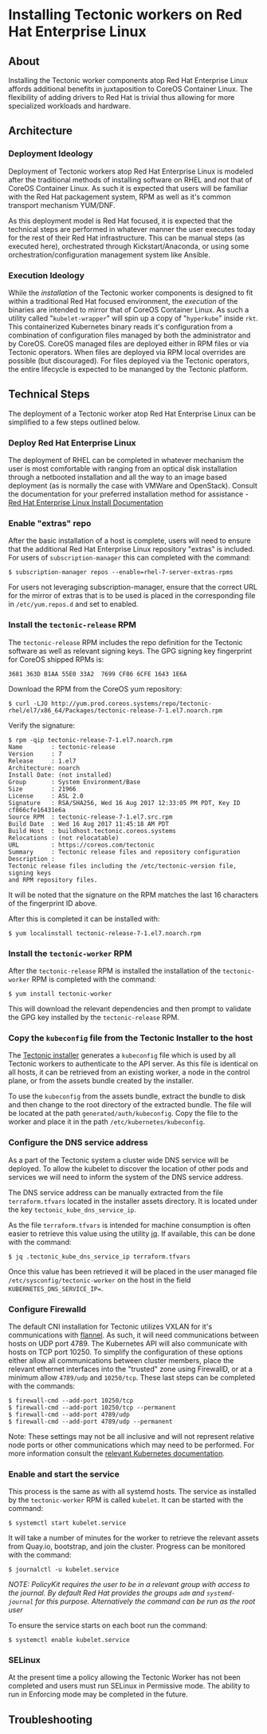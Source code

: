 # Installing Tectonic workers on Red Hat Enterprise Linux

## About

Installing the Tectonic worker components atop Red Hat Enterprise Linux affords
additional benefits in juxtaposition to CoreOS Container Linux.  The flexibility
of adding drivers to Red Hat is trivial thus allowing for more specialized
workloads and hardware.

## Architecture

### Deployment Ideology

Deployment of Tectonic workers atop Red Hat Enterprise Linux is modeled after
the traditional methods of installing software on RHEL and *not* that of CoreOS
Container Linux.  As such it is expected that users will be familiar with the
Red Hat packagement system, RPM as well as it's common transport mechanism
YUM/DNF.

As this deployment model is Red Hat focused, it is expected that the technical
steps are performed in whatever manner the user executes today for the rest of
their Red Hat infrastructure.  This can be manual steps (as executed here),
orchestrated through Kickstart/Anaconda, or using some orchestration/configuration
management system like Ansible.

### Execution Ideology

While the _installation_ of the Tectonic worker components is designed to fit
within a traditional Red Hat focused environment, the _execution_ of the
binaries are intended to mirror that of CoreOS Container Linux.  As such a
utility called "`kubelet-wrapper`" will spin up a copy of "`hyperkube`" inside
`rkt`.  This containerized Kubernetes binary reads it's configuration from a
combination of configuration files managed by both the administrator and by
CoreOS.  CoreOS managed files are deployed either in RPM files or via Tectonic
operators.  When files are deployed via RPM local overrides are possible (but
discouraged).  For files deployed via the Tectonic operators, the entire
lifecycle is expected to be mananged by the Tectonic platform.

## Technical Steps

The deployment of a Tectonic worker atop Red Hat Enterprise Linux can be
simplified to a few steps outlined below.

### Deploy Red Hat Enterprise Linux

The deployment of RHEL can be completed in whatever mechanism the user is most
comfortable with ranging from an optical disk installation through a netbooted
installation and all the way to an image based deployment (as is normally the
case with VMWare and OpenStack).  Consult the documentation for your preferred
installation method for assistance - [Red Hat Enterprise Linux Install
Documentation][1]


### Enable "extras" repo
After the basic installation of a host is complete, users will need to ensure
that the additional Red Hat Enterprise Linux repository "extras" is included.
For users of `subscription-manager` this can completed with the command:

```
$ subscription-manager repos --enable=rhel-7-server-extras-rpms
```

For users not leveraging subscription-manager, ensure that the correct URL for
the mirror of extras that is to be used is placed in the corresponding file in
`/etc/yum.repos.d` and set to enabled.

### Install the `tectonic-release` RPM

The `tectonic-release` RPM includes the repo definition for the Tectonic
software as well as relevant signing keys.  The GPG signing key fingerprint for
CoreOS shipped RPMs is:

`3681 363D B1AA 55E0 33A2  7699 CF86 6CFE 1643 1E6A`

Download the RPM from the CoreOS yum repository:

```
$ curl -LJO http://yum.prod.coreos.systems/repo/tectonic-rhel/el7/x86_64/Packages/tectonic-release-7-1.el7.noarch.rpm
```

Verify the signature:

```
$ rpm -qip tectonic-release-7-1.el7.noarch.rpm
Name        : tectonic-release
Version     : 7
Release     : 1.el7
Architecture: noarch
Install Date: (not installed)
Group       : System Environment/Base
Size        : 21966
License     : ASL 2.0
Signature   : RSA/SHA256, Wed 16 Aug 2017 12:33:05 PM PDT, Key ID cf866cfe16431e6a
Source RPM  : tectonic-release-7-1.el7.src.rpm
Build Date  : Wed 16 Aug 2017 11:45:18 AM PDT
Build Host  : buildhost.tectonic.coreos.systems
Relocations : (not relocatable)
URL         : https://coreos.com/tectonic
Summary     : Tectonic release files and repository configuration
Description :
Tectonic release files including the /etc/tectonic-version file, signing keys
and RPM repository files.
```

It will be noted that the signature on the RPM matches the last 16 characters of
the fingerprint ID above.

After this is completed it can be installed with:

```
$ yum localinstall tectonic-release-7-1.el7.noarch.rpm
```

### Install the `tectonic-worker` RPM

After the `tectonic-release` RPM is installed the installation of the
`tectonic-worker` RPM is completed with the command:

```
$ yum install tectonic-worker
```

This will download the relevant dependencies and then prompt to validate the
GPG key installed by the `tectonic-release` RPM.

### Copy the `kubeconfig` file from the Tectonic Installer to the host

The [Tectonic installer][2] generates a `kubeconfig` file which is used by all
Tectonic workers to authenticate to the API server.  As this file is identical
on all hosts, it can be retrieved from an existing worker, a node in the
control plane, or from the assets bundle created by the installer.

To use the `kubeconfig` from the assets bundle, extract the bundle to disk and
then change to the root directory of the extracted bundle.  The file will be
located at the path `generated/auth/kubeconfig`.  Copy the file to the worker
and place it in the path `/etc/kubernetes/kubeconfig`.

### Configure the DNS service address

As a part of the Tectonic system a cluster wide DNS service will be deployed.
To allow the kubelet to discover the location of other pods and services we will
need to inform the system of the DNS service address.

The DNS service address can be manually extracted from the file
`terraform.tfvars` located in the installer assets directory.  It is located
under the key `tectonic_kube_dns_service_ip`.

As the file `terraform.tfvars` is intended for machine consumption is often
easier to retrieve this value using the utility [jq][3].  If available, this
can be done with the command:

```
$ jq .tectonic_kube_dns_service_ip terraform.tfvars
```

Once this value has been retrieved it will be placed in the user managed file
`/etc/sysconfig/tectonic-worker` on the host in the field `KUBERNETES_DNS_SERVICE_IP=`.

### Configure Firewalld

The default CNI installation for Tectonic utilizes VXLAN for it's communications
with [flannel][4].  As such, it will need communications between hosts on UDP
port 4789.  The Kubernetes API will also communicate with hosts on TCP port
10250.  To simplify the configuration of these options either allow all
communications between cluster members, place the relevant ethernet interfaces
into the "trusted" zone using FirewallD, or at a minimum allow `4789/udp` and
`10250/tcp`.  These last steps can be completed with the commands:

```
$ firewall-cmd --add-port 10250/tcp
$ firewall-cmd --add-port 10250/tcp --permanent
$ firewall-cmd --add-port 4789/udp
$ firewall-cmd --add-port 4789/udp --permanent
```

Note: These settings may not be all inclusive and will not represent relative
node ports or other communications which may need to be performed.  For more
information consult the [relevant Kubernetes documentation][5].

### Enable and start the service

This process is the same as with all systemd hosts.  The service as installed by
the `tectonic-worker` RPM is called `kubelet`.  It can be started with the
command:

```
$ systemctl start kubelet.service
```

It will take a number of minutes for the worker to retrieve the relevant assets
from Quay.io, bootstrap, and join the cluster.  Progress can be monitored with
the command:

```
$ journalctl -u kubelet.service
```

*NOTE: PolicyKit requires the user to be in a relevant group with access to the
journal.  By default Red Hat provides the groups `adm` and `systemd-journal` for
this purpose.  Alternatively the command can be run as the root user*

To ensure the service starts on each boot run the command:

```
$ systemctl enable kubelet.service
```

### SELinux

At the present time a policy allowing the Tectonic Worker has not been completed
and users must run SELinux in Permissive mode.  The ability to run in Enforcing
mode may be completed in the future.


## Troubleshooting

[1]: https://access.redhat.com/documentation/en-US/Red_Hat_Enterprise_Linux/7/html/Installation_Guide/index.html
[2]: https://github.com/coreos/tectonic-installer
[3]: https://stedolan.github.io/jq/
[4]: https://github.com/coreos/flannel
[5]: https://coreos.com/kubernetes/docs/latest/kubernetes-networking.html
<!-- vim: ts=2 sw=2 tw=80 expandtab:
-->
